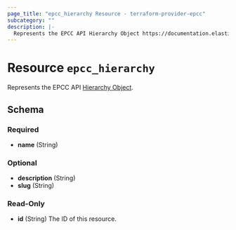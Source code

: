 ```yaml
---
page_title: "epcc_hierarchy Resource - terraform-provider-epcc"
subcategory: ""
description: |-
  Represents the EPCC API Hierarchy Object https://documentation.elasticpath.com/commerce-cloud/docs/api/pcm/hierarchies/index.html#the-hierarchy-object.
---
```


# Resource `epcc_hierarchy`

Represents the EPCC API [Hierarchy Object](https://documentation.elasticpath.com/commerce-cloud/docs/api/pcm/hierarchies/index.html#the-hierarchy-object).



<!-- schema generated by tfplugindocs -->
## Schema

### Required

- **name** (String)

### Optional

- **description** (String)
- **slug** (String)

### Read-Only

- **id** (String) The ID of this resource.


